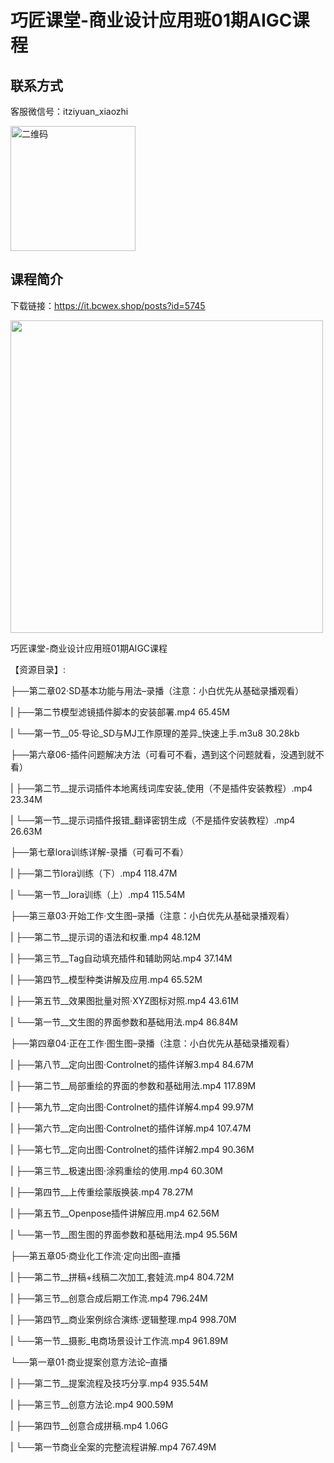 # 巧匠课堂-商业设计应用班01期AIGC课程

## 联系方式

客服微信号：itziyuan_xiaozhi

<img src="https://ziyuanyun.oss-cn-guangzhou.aliyuncs.com/common/20240614073449/666b82192834a.jpg" width="200" height="200" alt="二维码">

## 课程简介

下载链接：https://it.bcwex.shop/posts?id=5745

<img src="https://ziyuanyun.oss-cn-guangzhou.aliyuncs.com/yun/20241201164614/674c22564ed6d.jpg" width="500" alt="">

  巧匠课堂-商业设计应用班01期AIGC课程



 【资源目录】:

 ├──第二章02·SD基本功能与用法–录播（注意：小白优先从基础录播观看）

 | ├──第二节模型滤镜插件脚本的安装部署.mp4 65.45M

 | └──第一节__05·导论_SD与MJ工作原理的差异_快速上手.m3u8 30.28kb

 ├──第六章06-插件问题解决方法（可看可不看，遇到这个问题就看，没遇到就不看）

 | ├──第二节__提示词插件本地离线词库安装_使用（不是插件安装教程）.mp4 23.34M

 | └──第一节__提示词插件报错_翻译密钥生成（不是插件安装教程）.mp4 26.63M

 ├──第七章lora训练详解-录播（可看可不看）

 | ├──第二节lora训练（下）.mp4 118.47M

 | └──第一节__lora训练（上）.mp4 115.54M

 ├──第三章03·开始工作·文生图–录播（注意：小白优先从基础录播观看）

 | ├──第二节__提示词的语法和权重.mp4 48.12M

 | ├──第三节__Tag自动填充插件和辅助网站.mp4 37.14M

 | ├──第四节__模型种类讲解及应用.mp4 65.52M

 | ├──第五节__效果图批量对照·XYZ图标对照.mp4 43.61M

 | └──第一节__文生图的界面参数和基础用法.mp4 86.84M

 ├──第四章04·正在工作·图生图–录播（注意：小白优先从基础录播观看）

 | ├──第八节__定向出图·Controlnet的插件详解3.mp4 84.67M

 | ├──第二节__局部重绘的界面的参数和基础用法.mp4 117.89M

 | ├──第九节__定向出图·Controlnet的插件详解4.mp4 99.97M

 | ├──第六节__定向出图·Controlnet的插件详解.mp4 107.47M

 | ├──第七节__定向出图·Controlnet的插件详解2.mp4 90.36M

 | ├──第三节__极速出图·涂鸦重绘的使用.mp4 60.30M

 | ├──第四节__上传重绘蒙版换装.mp4 78.27M

 | ├──第五节__Openpose插件讲解应用.mp4 62.56M

 | └──第一节__图生图的界面参数和基础用法.mp4 95.56M

 ├──第五章05·商业化工作流·定向出图–直播

 | ├──第二节__拼稿+线稿二次加工,套娃流.mp4 804.72M

 | ├──第三节__创意合成后期工作流.mp4 796.24M

 | ├──第四节__商业案例综合演练·逻辑整理.mp4 998.70M

 | └──第一节__摄影_电商场景设计工作流.mp4 961.89M

 └──第一章01·商业提案创意方法论–直播

 | ├──第二节__提案流程及技巧分享.mp4 935.54M

 | ├──第三节__创意方法论.mp4 900.59M

 | ├──第四节__创意合成拼稿.mp4 1.06G

 | └──第一节商业全案的完整流程讲解.mp4 767.49M

  